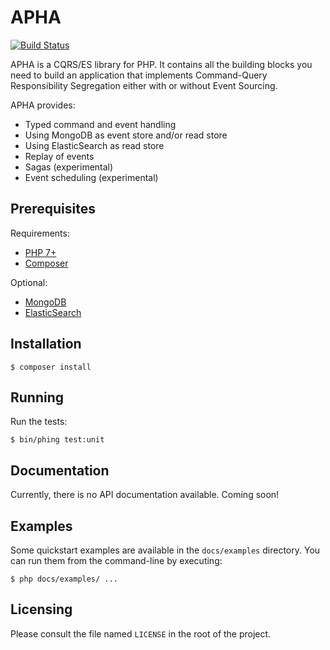 [PHP 7+]: (http://php.net)
[Composer]: (https://getcomposer.net)
[MongoDB]: (https://www.mongodb.org)
[ElasticSearch]: (https://www.elastic.co/products/elasticsearch)

APHA
====

[![Build Status](https://travis-ci.org/martyn82/apha.svg?branch=master)](https://travis-ci.org/martyn82/apha)

APHA is a CQRS/ES library for PHP. It contains all the building blocks
you need to build an application that implements Command-Query Responsibility
Segregation either with or without Event Sourcing.

APHA provides:
* Typed command and event handling
* Using MongoDB as event store and/or read store
* Using ElasticSearch as read store
* Replay of events
* Sagas (experimental)
* Event scheduling (experimental)

## Prerequisites

Requirements:
* [PHP 7+]
* [Composer]

Optional:
* [MongoDB]
* [ElasticSearch]

## Installation

```
$ composer install
```

## Running

Run the tests:
```
$ bin/phing test:unit
```

## Documentation

Currently, there is no API documentation available. Coming soon!

## Examples

Some quickstart examples are available in the `docs/examples` directory.
You can run them from the command-line by executing:

```
$ php docs/examples/ ...
```

## Licensing
Please consult the file named `LICENSE` in the root of the project.
